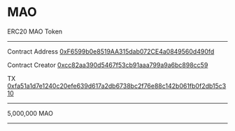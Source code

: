 # MAO

ERC20 MAO Token

------

Contract Address
[0xF6599b0e8519AA315dab072CE4a0849560d490fd](https://etherscan.io/address/0xf6599b0e8519aa315dab072ce4a0849560d490fd)

Contract Creator
[0xcc82aa390d5467f53cb91aaa799a9a6bc898cc59](https://etherscan.io/address/0xcc82aa390d5467f53cb91aaa799a9a6bc898cc59)

TX
[0xfa51a1d7e1240c20efe639d617a2db6738bc2f76e88c142b061fb0f2db15c310](https://etherscan.io/tx/0xfa51a1d7e1240c20efe639d617a2db6738bc2f76e88c142b061fb0f2db15c310)


------

5,000,000 MAO

------
